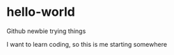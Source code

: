 # hello-world
Github newbie trying things

I want to learn coding, so this is me starting somewhere
